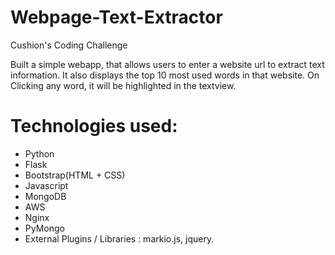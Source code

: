 # Webpage-Text-Extractor
Cushion's Coding Challenge

Built a simple webapp, that allows users to enter a website url to extract text information. It also displays the top 10 most used words in that website. On Clicking any word, it will be highlighted in the textview.

# Technologies used:

* Python
* Flask
* Bootstrap(HTML + CSS)
* Javascript
* MongoDB
* AWS
* Nginx
* PyMongo
* External Plugins / Libraries : markio.js, jquery.
